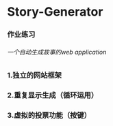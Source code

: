 # Story-Generator
### 作业练习
###### 一个自动生成故事的web application
### 1.独立的网站框架
### 2.重复显示生成（循环运用）
### 3.虚拟的投票功能（按键）

